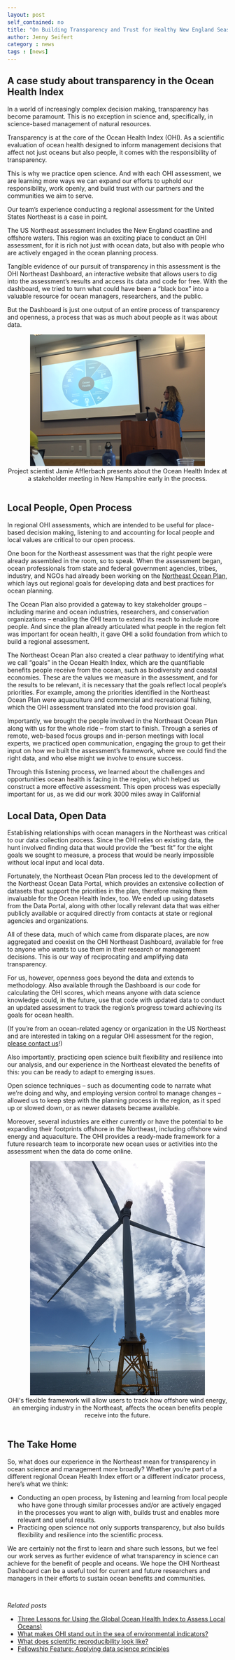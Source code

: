 ```yaml
---
layout: post
self_contained: no
title: "On Building Transparency and Trust for Healthy New England Seas"
author: Jenny Seifert
category : news 
tags : [news]
---
```



## A case study about transparency in the Ocean Health Index

In a world of increasingly complex decision making, transparency has become paramount. This is no exception in science and, specifically, in science-based management of natural resources.

Transparency is at the core of the Ocean Health Index (OHI). As a scientific evaluation of ocean health designed to inform management decisions that affect not just oceans but also people, it comes with the responsibility of transparency. 

This is why we practice open science. And with each OHI assessment, we are learning more ways we can expand our efforts to uphold our responsibility, work openly, and build trust with our partners and the communities we aim to serve.  

Our team’s experience conducting a regional assessment for the United States Northeast is a case in point. 

The US Northeast assessment includes the New England coastline and offshore waters. This region was an exciting place to conduct an OHI assessment, for it is rich not just with ocean data, but also with people who are actively engaged in the ocean planning process.

Tangible evidence of our pursuit of transparency in this assessment is the OHI Northeast Dashboard, an interactive website that allows users to dig into the assessment’s results and access its data and code for free. With the dashboard, we tried to turn what could have been a “black box” into a valuable resource for ocean managers, researchers, and the public. 

But the Dashboard is just one output of an entire process of transparency and openness, a process that was as much about people as it was about data.

<center>
    <img src="../assets/blog_images/northeast-afflerbach-present.JPG" width="400px">
        <figcaption>Project scientist Jamie Afflerbach presents about the Ocean Health Index at a stakeholder meeting in New Hampshire early in the process.</figcaption>
</center>

<br>

## Local People, Open Process 

In regional OHI assessments, which are intended to be useful for place-based decision making, listening to and accounting for local people and local values are critical to our open process.

One boon for the Northeast assessment was that the right people were already assembled in the room, so to speak. When the assessment began, ocean professionals from state and federal government agencies, tribes, industry, and NGOs had already been working on the [Northeast Ocean Plan](https://neoceanplanning.org/plan/), which lays out regional goals for developing data and best practices for ocean planning.  

The Ocean Plan also provided a gateway to key stakeholder groups – including marine and ocean industries, researchers, and conservation organizations – enabling the OHI team to extend its reach to include more people. And since the plan already articulated what people in the region felt was important for ocean health, it gave OHI a solid foundation from which to build a regional assessment.

The Northeast Ocean Plan also created a clear pathway to identifying what we call “goals” in the Ocean Health Index, which are the quantifiable benefits people receive from the ocean, such as biodiversity and coastal economies. These are the values we measure in the assessment, and for the results to be relevant, it is necessary that the goals reflect local people’s priorities. For example, among the priorities identified in the Northeast Ocean Plan were aquaculture and commercial and recreational fishing, which the OHI assessment translated into the food provision goal. 

Importantly, we brought the people involved in the Northeast Ocean Plan along with us for the whole ride – from start to finish. Through a series of remote, web-based focus groups and in-person meetings with local experts, we practiced open communication, engaging the group to get their input on how we built the assessment’s framework, where we could find the right data, and who else might we involve to ensure success. 

Through this listening process, we learned about the challenges and opportunities ocean health is facing in the region, which helped us construct a more effective assessment. This open process was especially important for us, as we did our work 3000 miles away in California!

## Local Data, Open Data

Establishing relationships with ocean managers in the Northeast was critical to our data collection process. Since the OHI relies on existing data, the hunt involved finding data that would provide the “best fit” for the eight goals we sought to measure, a process that would be nearly impossible without local input and local data. 

Fortunately, the Northeast Ocean Plan process led to the development of the Northeast Ocean Data Portal, which provides an extensive collection of datasets that support the priorities in the plan, therefore making them invaluable for the Ocean Health Index, too. We ended up using datasets from the Data Portal, along with other locally relevant data that was either publicly available or acquired directly from contacts at state or regional agencies and organizations.

All of these data, much of which came from disparate places, are now aggregated and coexist on the OHI Northeast Dashboard, available for free to anyone who wants to use them in their research or management decisions. This is our way of reciprocating and amplifying data transparency. 

For us, however, openness goes beyond the data and extends to methodology. Also available through the Dashboard is our code for calculating the OHI scores, which means anyone with data science knowledge could, in the future, use that code with updated data to conduct an updated assessment to track the region’s progress toward achieving its goals for ocean health. 

(If you’re from an ocean-related agency or organization in the US Northeast and are interested in taking on a regular OHI assessment for the region, [please contact us](mailto:info@ohi-science.org)!) 

Also importantly, practicing open science built flexibility and resilience into our analysis, and our experience in the Northeast elevated the benefits of this: you can be ready to adapt to emerging issues. 

Open science techniques – such as documenting code to narrate what we’re doing and why, and employing version control to manage changes – allowed us to keep step with the planning process in the region, as it sped up or slowed down, or as newer datasets became available. 

Moreover, several industries are either currently or have the potential to be expanding their footprints offshore in the Northeast, including offshore wind energy and aquaculture. The OHI provides a ready-made framework for a future research team to incorporate new ocean uses or activities into the assessment when the data do come online.  

<center>
    <img src="../assets/blog_images/northeast-wind-turbines.JPG" width="400px">
    <figcaption>OHI's flexible framework will allow users to track how offshore wind energy, an emerging industry in the Northeast, affects the ocean benefits people receive into the future.</figcaption>
</center>

<br>

## The Take Home

So, what does our experience in the Northeast mean for transparency in ocean science and management more broadly? Whether you’re part of a different regional Ocean Health Index effort or a different indicator process, here’s what we think:

- Conducting an open process, by listening and learning from local people who have gone through similar processes and/or are actively engaged in the processes you want to align with, builds trust and enables more relevant and useful results.
- Practicing open science not only supports transparency, but also builds flexibility and resilience into the scientific process.

We are certainly not the first to learn and share such lessons, but we feel our work serves as further evidence of what transparency in science can achieve for the benefit of people and oceans. We hope the OHI Northeast Dashboard can be a useful tool for current and future researchers and managers in their efforts to sustain ocean benefits and communities.

<br>

*Related posts*

- [Three Lessons for Using the Global Ocean Health Index to Assess Local Oceans)](https://ohi-science.org/news/three-lessons-global)
- [What makes OHI stand out in the sea of environmental indicators?](https://ohi-science.org/news/goal-forward-approach)
- [What does scientific reproducibility look like?](https://ohi-science.org/news/scientific-reproducibility-with-fellows)
- [Fellowship Feature: Applying data science principles](https://ohi-science.org/news/fellowship-feature-applying-data-science-principles)